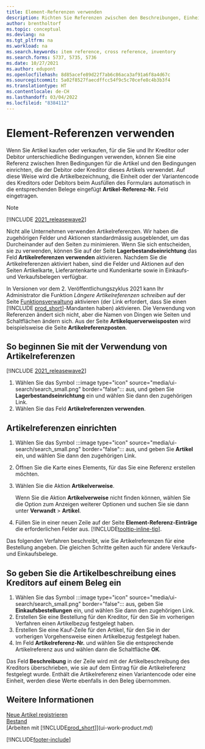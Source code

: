 ```yaml
---
title: Element-Referenzen verwenden
description: Richten Sie Referenzen zwischen den Beschreibungen, Einheiten und Varianten ein, die Sie und Ihr Kreditor oder Debitor für einen Artikel verwenden.
author: brentholtorf
ms.topic: conceptual
ms.devlang: na
ms.tgt_pltfrm: na
ms.workload: na
ms.search.keywords: item reference, cross reference, inventory
ms.search.forms: 5737, 5735, 5736
ms.date: 10/27/2021
ms.author: edupont
ms.openlocfilehash: 8d85acefe89d22f7ab6c86aca3af91a6f8a4d67c
ms.sourcegitcommit: 5a02f8527faecdffcc54f9c5c70cefe8c4b3b3f4
ms.translationtype: HT
ms.contentlocale: de-CH
ms.lasthandoff: 03/04/2022
ms.locfileid: "8384112"
---
```

# <a name="use-item-references"></a>Element-Referenzen verwenden

Wenn Sie Artikel kaufen oder verkaufen, für die Sie und Ihr Kreditor oder Debitor unterschiedliche Bedingungen verwenden, können Sie eine Referenz zwischen Ihren Bedingungen für die Artikel und den Bedingungen einrichten, die der Debitor oder Kreditor dieses Artikels verwendet. Auf diese Weise wird die Artikelbezeichnung, die Einheit oder der Variantencode des Kreditors oder Debitors beim Ausfüllen des Formulars automatisch in die entsprechenden Belege eingefügt **Artikel-Referenz-Nr.** Feld eingetragen.  

> [!NOTE]
> [!INCLUDE [2021_releasewave2](includes/2021_releasewave2.md)]
>
> Nicht alle Unternehmen verwenden Artikelreferenzen. Wir haben die zugehörigen Felder und Aktionen standardmässig ausgeblendet, um das Durcheinander auf den Seiten zu minimieren. Wenn Sie sich entscheiden, sie zu verwenden, können Sie auf der Seite **Lagerbestandseinrichtung** das Feld **Artikelreferenzen verwenden** aktivieren. Nachdem Sie die Artikelreferenzen aktiviert haben, sind die Felder und Aktionen auf den Seiten Artikelkarte, Lieferantenkarte und Kundenkarte sowie in Einkaufs- und Verkaufsbelegen verfügbar.
>
> In Versionen vor dem 2. Veröffentlichungszyklus 2021 kann Ihr Administrator die Funktion *Längere Artikelreferenzen schreiben* auf der Seite [Funktionsverwaltung](https://businesscentral.dynamics.com/?page=2610) aktivieren (der Link erfordert, dass Sie einen [!INCLUDE [prod_short](includes/prod_short.md)]-Mandanten haben) aktivieren. Die Verwendung von Referenzen ändert sich nicht, aber die Namen von Dingen wie Seiten und Schaltflächen ändern sich. Aus der Seite **Artikelquerverweisposten** wird beispielsweise die Seite **Artikelreferenzposten**.

## <a name="to-start-using-item-references"></a>So beginnen Sie mit der Verwendung von Artikelreferenzen

[!INCLUDE [2021_releasewave2](includes/2021_releasewave2.md)]

1. Wählen Sie das Symbol :::image type="icon" source="media/ui-search/search_small.png" border="false"::: aus, und geben Sie **Lagerbestandseinrichtung** ein und wählen Sie dann den zugehörigen Link.
2. Wählen Sie das Feld **Artikelreferenzen verwenden**.

## <a name="to-set-up-an-item-reference"></a>Artikelreferenzen einrichten

1. Wählen Sie das Symbol :::image type="icon" source="media/ui-search/search_small.png" border="false"::: aus, und geben Sie **Artikel** ein, und wählen Sie dann den zugehörigen Link.
2. Öffnen Sie die Karte eines Elements, für das Sie eine Referenz erstellen möchten.
3. Wählen Sie die Aktion **Artikelverweise**.

     Wenn Sie die Aktion **Artikelverweise** nicht finden können, wählen Sie die Option zum Anzeigen weiterer Optionen und suchen Sie sie dann unter **Verwandt** > **Artikel**.
  
4. Füllen Sie in einer neuen Zeile auf der Seite **Element-Referenz-Einträge** die erforderlichen Felder aus. [!INCLUDE[tooltip-inline-tip](includes/tooltip-inline-tip_md.md)].

Das folgenden Verfahren beschreibt, wie Sie Artikelreferenzen für eine Bestellung angeben. Die gleichen Schritte gelten auch für andere Verkaufs- und Einkaufsbelege.  

## <a name="to-enter-a-vendors-item-description-on-a-document"></a>So geben Sie die Artikelbeschreibung eines Kreditors auf einem Beleg ein

1. Wählen Sie das Symbol :::image type="icon" source="media/ui-search/search_small.png" border="false"::: aus, geben Sie **Einkaufsbestellungen** ein, und wählen Sie dann den zugehörigen Link.
2. Erstellen Sie eine Bestellung für den Kreditor, für den Sie im vorherigen Verfahren einen Artikelbezug festgelegt haben.
3. Erstellen Sie eine Kauf-Zeile für den Artikel, für den Sie in der vorherigen Vorgehensweise einen Artikelbezug festgelegt haben.
4. Im Feld **Artikelreferenz-Nr.** und wählen Sie die entsprechende Artikelreferenz aus und wählen dann die Schaltfläche **OK**.

Das Feld **Beschreibung** in der Zeile wird mit der Artikelbeschreibung des Kreditors überschrieben, wie sie auf dem Eintrag für die Artikelreferenz festgelegt wurde. Enthält die Artikelreferenz einen Variantencode oder eine Einheit, werden diese Werte ebenfalls in den Beleg übernommen.  

## <a name="see-also"></a>Weitere Informationen

[Neue Artikel registrieren](inventory-how-register-new-items.md)  
[Bestand](inventory-manage-inventory.md)  
[Arbeiten mit [!INCLUDE[prod_short](includes/prod_short.md)]](ui-work-product.md)


[!INCLUDE[footer-include](includes/footer-banner.md)]